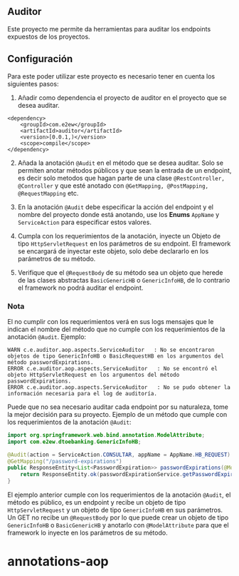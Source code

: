 ## Auditor

Este proyecto me permite da herramientas para auditar los endpoints expuestos de los proyectos.

## Configuración

Para este poder utilizar este proyecto es necesario tener en cuenta los siguientes pasos:
1. Añadir como dependencia el proyecto de auditor en el proyecto que se desea auditar.
```
<dependency>
    <groupId>com.e2ew</groupId>
    <artifactId>auditor</artifactId>
    <version>[0.0.1,)</version>
    <scope>compile</scope>
</dependency>
```
2. Añada la anotación `@Audit` en el método que se desea auditar. Solo se permiten anotar métodos públicos y que sean la entrada de un endpoint, es decir solo metodos que hagan parte de una clase `@RestController, @Controller` y que esté anotado con `@GetMapping, @PostMapping, @RequestMapping` etc.

3. En la anotación `@Audit` debe especificar la acción del endpoint y el nombre del proyecto donde está anotando, use los **Enums** `AppName` y `ServiceAction` para especificar estos valores.
4. Cumpla con los requerimientos de la anotación, inyecte un Objeto de tipo `HttpServletRequest` en los parámetros de su endpoint. El framework se encargará de inyectar este objeto, solo debe declararlo en los parámetros de su método.
5. Verifique que el `@RequestBody` de su método sea un objeto que herede de las clases abstractas `BasicGenericHB` o `GenericInfoHB`, de lo contrario el framework no podrá auditar el endpoint.

### Nota

El no cumplir con los requerimientos verá en sus logs mensajes que le indican el nombre del método que no cumple con los requerimientos de la anotación `@Audit`. Ejemplo:
```
WARN c.e.auditor.aop.aspects.ServiceAuditor   : No se encontraron objetos de tipo GenericInfoHB o BasicRequestHB en los argumentos del método passwordExpirations.
ERROR c.e.auditor.aop.aspects.ServiceAuditor   : No se encontró el objeto HttpServletRequest en los argumentos del método passwordExpirations.
ERROR c.e.auditor.aop.aspects.ServiceAuditor   : No se pudo obtener la información necesaria para el log de auditoría.
```

Puede que no sea necesario auditar cada endpoint por su naturaleza, tome la mejor decisión para su proyecto.
Ejemplo de un método que cumple con los requerimientos de la anotación `@Audit`:

```java
import org.springframework.web.bind.annotation.ModelAttribute;
import com.e2ew.dtoebanking.GenericInfoHB;

@Audit(action = ServiceAction.CONSULTAR, appName = AppName.HB_REQUEST)
@GetMapping("/password-expirations")
public ResponseEntity<List<PasswordExpiration>> passwordExpirations(@ModelAttribute GenericInfoHB datos,HttpServletRequest request) {
    return ResponseEntity.ok(passwordExpirationService.getPasswordExpirations());
}
```

El ejemplo anterior cumple con los requerimientos de la anotación `@Audit`, el método es público, es un endpoint y recibe un objeto de tipo `HttpServletRequest` y un objeto de tipo `GenericInfoHB` en sus parámetros.
Un GET no recibe un `@RequestBody` por lo que puede crear un objeto de tipo `GenericInfoHB` o `BasicGenericHB` y anotarlo con `@ModelAttribute` para que el framework lo inyecte en los parámetros de su método.
# annotations-aop
